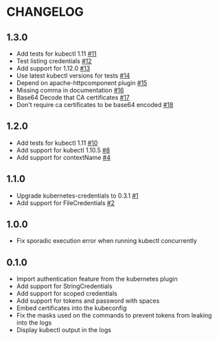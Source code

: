 CHANGELOG
=========

1.3.0
-----
* Add tests for kubectl 1.11 [#11](https://github.com/jenkinsci/kubernetes-cli-plugin/pull/11)
* Test listing credentials [#12](https://github.com/jenkinsci/kubernetes-cli-plugin/pull/12)
* Add support for 1.12.0 [#13](https://github.com/jenkinsci/kubernetes-cli-plugin/pull/13)
* Use latest kubectl versions for tests [#14](https://github.com/jenkinsci/kubernetes-cli-plugin/pull/14)
* Depend on apache-httpcomponent plugin [#15](https://github.com/jenkinsci/kubernetes-cli-plugin/pull/15)
* Missing comma in documentation [#16](https://github.com/jenkinsci/kubernetes-cli-plugin/pull/16)
* Base64 Decode that CA certificates [#17](https://github.com/jenkinsci/kubernetes-cli-plugin/pull/17)
* Don't require ca certificates to be base64 encoded [#18](https://github.com/jenkinsci/kubernetes-cli-plugin/pull/18)

1.2.0
-----
* Add tests for kubectl 1.11 [#10](https://github.com/jenkinsci/kubernetes-cli-plugin/pull/10)
* Add support for kubectl 1.10.5 [#8](https://github.com/jenkinsci/kubernetes-cli-plugin/pull/8)
* Add support for contextName [#4](https://github.com/jenkinsci/kubernetes-cli-plugin/pull/4)

1.1.0
-----
* Upgrade kubernetes-credentials to 0.3.1 [#1](https://github.com/jenkinsci/kubernetes-cli-plugin/pull/1)
* Add support for FileCredentials [#2](https://github.com/jenkinsci/kubernetes-cli-plugin/pull/2)

1.0.0
-----
* Fix sporadic execution error when running kubectl concurrently

0.1.0
-----
* Import authentication feature from the kubernetes plugin
* Add support for StringCredentials
* Add support for scoped credentials
* Add support for tokens and password with spaces
* Embed certificates into the kubeconfig
* Fix the masks used on the commands to prevent tokens from leaking into the logs
* Display kubectl output in the logs
